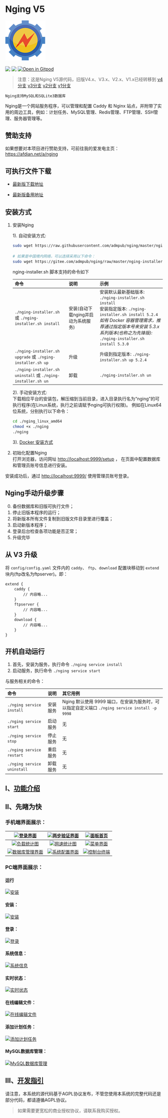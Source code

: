 # Nging V5 

![Nging's logo](https://github.com/admpub/nging/blob/master/public/assets/backend/images/nging-gear.png?raw=true)


<a href="https://afdian.net/a/nging"><img height="35" src="https://pic1.afdiancdn.com/static/img/welcome/button-sponsorme.png" style="vertical-align:middle"></a >
<img src="https://stats.eget.io/badge/UA-NGING-GIT.svg" style="vertical-align:middle" height="35" />
<a href="https://gitpod.io/#https://github.com/admpub/nging" target="_blank"><img src="https://gitpod.io/button/open-in-gitpod.svg" alt="Open in Gitpod" height="39" style="vertical-align:middle" /></a>

> 注意：这是Nging V5源代码，旧版V4.x、V3.x、V2.x、V1.x已经转移到 [v4分支](https://github.com/admpub/nging/tree/v4) [v3分支](https://github.com/admpub/nging/tree/v3) [v2分支](https://github.com/admpub/nging/tree/v2) [v1分支](https://github.com/admpub/nging/tree/v1)

    Nging支持MySQL和SQLite3数据库

Nging是一个网站服务程序，可以管理和配置 Caddy 和 Nginx 站点，并附带了实用的周边工具，例如：计划任务、MySQL管理、Redis管理、FTP管理、SSH管理、服务器管理等。

## 赞助支持
如果想要对本项目进行赞助支持，可前往我的爱发电主页：https://afdian.net/a/nging


## 可执行文件下载

* [最新版下载地址](http://dl.webx.top/nging/latest/)

* [最新版备用地址](http://dl2.webx.top/nging/latest/)

## 安装方式

1. 安装Nging

    1). 自动安装方式:

    ```sh
    sudo wget https://raw.githubusercontent.com/admpub/nging/master/nging-installer.sh -O ./nging-installer.sh && sudo chmod +x ./nging-installer.sh && sudo ./nging-installer.sh

    # 如果是中国境内网络，可以选择采用以下命令：
    sudo wget https://gitee.com/admpub/nging/raw/master/nging-installer.sh -O ./nging-installer.sh && sudo chmod +x ./nging-installer.sh && sudo ./nging-installer.sh
    ```

    nging-installer.sh 脚本支持的命令如下

    命令 | 说明 | 示例
    :--- | :--- | :---
    `./nging-installer.sh` 或 `./nging-installer.sh install` | 安装(自动下载nging并启动为系统服务) | 安装默认最新基础版本: `./nging-installer.sh install` <br />安装指定版本: `./nging-installer.sh install 5.2.4` <br /><em>如有 Docker 容器管理需求，推荐通过指定版本号来安装 5.3.x 系列版本(也称之为先锋版):</em><br /> `./nging-installer.sh install 5.3.0`
    `./nging-installer.sh upgrade` 或 `./nging-installer.sh up` | 升级 | 升级到指定版本: `./nging-installer.sh up 5.2.4`
    `./nging-installer.sh uninstall` 或 `./nging-installer.sh un` | 卸载 | `./nging-installer.sh un`

    2). 手动安装方式:  
    下载相应平台的安装包，解压缩到当前目录，进入目录执行名为“nging”的可执行程序(在Linux系统，执行之前请赋予nging可执行权限)。 例如在Linux64位系统，分别执行以下命令：

    ```sh
    cd ./nging_linux_amd64
    chmod +x ./nging
    ./nging
    ```

    3). [Docker 安装方式](./README_docker.md)

2. 初始化配置Nging  
    打开浏览器，访问网址 <http://localhost:9999/setup> ，
    在页面中配置数据库和管理员账号信息进行安装。
<!-- 
    从 v5.2.5 和 v5.3.1 开始支持如下两种方式  

    * 1). 通过网页安装界面配置:  
    
        打开浏览器，访问网址 <http://localhost:9999/setup> ，
    在页面中配置数据库和管理员账号信息进行安装。

    * 2). 通过命令来配置:  
        * 安装到 MySQL 数据库的方式  
            ```sh
            ./nging init --user=<数据库用户名> --password=<数据库密码> --host=<MySQL服务器主机地址> --database=<MySQL数据库名> --adminUser=<管理员用户名> --adminPass=<管理员密码,不少于8位> --adminEmail=<管理员E-mail>
            ```
            例如:  
            ```sh
            ./nging init --user=root --password="root" --host="127.0.0.1:3306" --database=nging --adminUser=admin --adminPass="admin123" --adminEmail="admin@coscms.com"
            ```
        * 安装到 SQLite 数据库的方式  
            ```sh
            ./nging init --type=sqlite --database=<数据库文件路径> --adminUser=<管理员用户名> --adminPass=<管理员密码,不少于8位> --adminEmail=<管理员E-mail>
            ```
            例如:  
            ```sh
            ./nging init --type=sqlite --database="config/nging.db" --adminUser=admin --adminPass="admin123" --adminEmail="admin@coscms.com"
            ```
 -->
安装成功后，通过 <http://localhost:9999/> 使用管理员账号登录。

## Nging手动升级步骤

0. 备份数据库和旧版可执行文件；
1. 停止旧版本程序的运行；
2. 将新版本所有文件复制到旧版文件目录里进行覆盖；
3. 启动新版本程序；
4. 登录后台检查各项功能是否正常；
5. 升级完毕

## 从 V3 升级
将 `config/config.yaml` 文件内的 `caddy`、 `ftp`、`download` 配置块移动到 `extend` 块内(ftp改名为ftpserver)。即：
```
extend {
    caddy {
        // 内容略...
    }
    ftpserver {
        // 内容略...
    }
    download {
        // 内容略...
    }
}
```

## 开机自动运行

1. 首先，安装为服务，执行命令 `./nging service install`
2. 启动服务，执行命令 `./nging service start`

与服务相关的命令：

命令 | 说明 | 其它用例
:--- | :--- | :---
`./nging service install` | 安装服务 | Nging 默认使用 9999 端口，在安装为服务时，可以指定自定义端口 `./nging service install -p 9998`
`./nging service start` | 启动服务 | 无
`./nging service stop` | 停止服务 | 无
`./nging service restart` | 重启服务 | 无
`./nging service uninstall` | 卸载服务 | 无

## Ⅰ、[功能介绍](doc/feature.md)

## Ⅱ、先睹为快

### 手机端界面展示：

|[![登录界面](https://gitee.com/admpub/nging/raw/master/preview/mobile/login.png?raw=true)](https://gitee.com/admpub/nging/raw/master/preview/mobile/login.png)|[![两步验证界面](https://gitee.com/admpub/nging/raw/master/preview/mobile/u2f.png?raw=true)](https://gitee.com/admpub/nging/raw/master/mobile/u2f.png)|[![面板首页](https://gitee.com/admpub/nging/raw/master/preview/mobile/index.png?raw=true)](https://gitee.com/admpub/nging/raw/master/preview/mobile/index.png)|
|:--:|:--:|:--:|
|[![负载统计图](https://gitee.com/admpub/nging/raw/master/preview/mobile/chart_cpu.png?raw=true)](https://gitee.com/admpub/nging/raw/master/preview/mobile/chart_cpu.png)|[![网速统计图](https://gitee.com/admpub/nging/raw/master/preview/mobile/chart_net.png?raw=true)](https://gitee.com/admpub/nging/raw/master/preview/mobile/chart_net.png)|[![菜单界面](https://gitee.com/admpub/nging/raw/master/preview/mobile/menu.png?raw=true)](https://gitee.com/admpub/nging/raw/master/preview/mobile/menu.png)|
|[![数据库管理界面](https://gitee.com/admpub/nging/raw/master/preview/mobile/database.png?raw=true)](https://gitee.com/admpub/nging/raw/master/preview/mobile/database.png)|[![系统配置界面](https://gitee.com/admpub/nging/raw/master/preview/mobile/config.png?raw=true)](https://gitee.com/admpub/nging/raw/master/preview/mobile/config.png)|[![控制台终端](https://gitee.com/admpub/nging/raw/master/preview/mobile/term.png?raw=true)](https://gitee.com/admpub/nging/raw/master/preview/mobile/term.png)|

### PC端界面展示：

#### 运行

[![安装](https://gitee.com/admpub/nging/raw/master/preview/preview_cli.png?raw=true)](https://gitee.com/admpub/nging/raw/master/preview/preview_cli.png)

#### 安装：

[![安装](https://gitee.com/admpub/nging/raw/master/preview/preview_install.png?raw=true)](https://gitee.com/admpub/nging/raw/master/preview/preview_install.png)

#### 登录：

[![登录](https://gitee.com/admpub/nging/raw/master/preview/preview_login.png?raw=true)](https://gitee.com/admpub/nging/raw/master/preview/preview_login.png)

#### 系统信息：

[![系统信息](https://gitee.com/admpub/nging/raw/master/preview/preview_sysinfo.png?raw=true)](https://gitee.com/admpub/nging/raw/master/preview/preview_sysinfo.png)

#### 实时状态：

[![实时状态](https://user-images.githubusercontent.com/512718/59155431-376ebe00-8abc-11e9-8d29-cee91978e574.png)](https://user-images.githubusercontent.com/512718/59155431-376ebe00-8abc-11e9-8d29-cee91978e574.png)


#### 在线编辑文件：

[![在线编辑文件](https://gitee.com/admpub/nging/raw/master/preview/preview_editfile.png?raw=true)](https://gitee.com/admpub/nging/raw/master/preview/preview_editfile.png)

#### 添加计划任务：

[![添加计划任务](https://gitee.com/admpub/nging/raw/master/preview/preview_task.png?raw=true)](https://gitee.com/admpub/nging/raw/master/preview/preview_task.png)

#### MySQL数据库管理：

[![MySQL数据库管理](https://gitee.com/admpub/nging/raw/master/preview/preview_listtable.png?raw=true)](https://gitee.com/admpub/nging/raw/master/preview/preview_listtable.png)


## Ⅲ、[开发指引](doc/developer.md)


请注意，本系统的源代码基于AGPL协议发布，不管您使用本系统的完整代码还是部分代码，都请遵循AGPL协议。  
> 如果需要更宽松的商业授权协议，请联系我购买授权。

